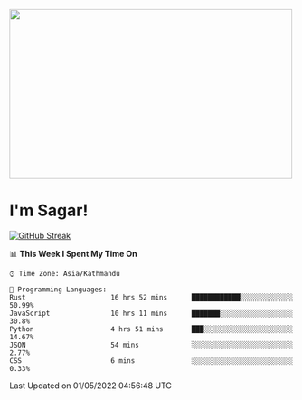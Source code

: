 
<img src="https://media.giphy.com/media/3ornk57KwDXf81rjWM/giphy.gif" width="500" height="300" frameBorder="0" class="giphy-embed" allowFullScreen></img>

#   I'm Sagar!
[![GitHub Streak](https://github-readme-streak-stats.herokuapp.com/?user=sgr2848)](https://git.io/streak-stats)
<!--START_SECTION:waka-->
📊 **This Week I Spent My Time On** 

```text
⌚︎ Time Zone: Asia/Kathmandu

💬 Programming Languages: 
Rust                     16 hrs 52 mins      ████████████░░░░░░░░░░░░░   50.99% 
JavaScript               10 hrs 11 mins      ███████░░░░░░░░░░░░░░░░░░   30.8% 
Python                   4 hrs 51 mins       ███░░░░░░░░░░░░░░░░░░░░░░   14.67% 
JSON                     54 mins             ░░░░░░░░░░░░░░░░░░░░░░░░░   2.77% 
CSS                      6 mins              ░░░░░░░░░░░░░░░░░░░░░░░░░   0.33%

```


 Last Updated on 01/05/2022 04:56:48 UTC
<!--END_SECTION:waka-->
